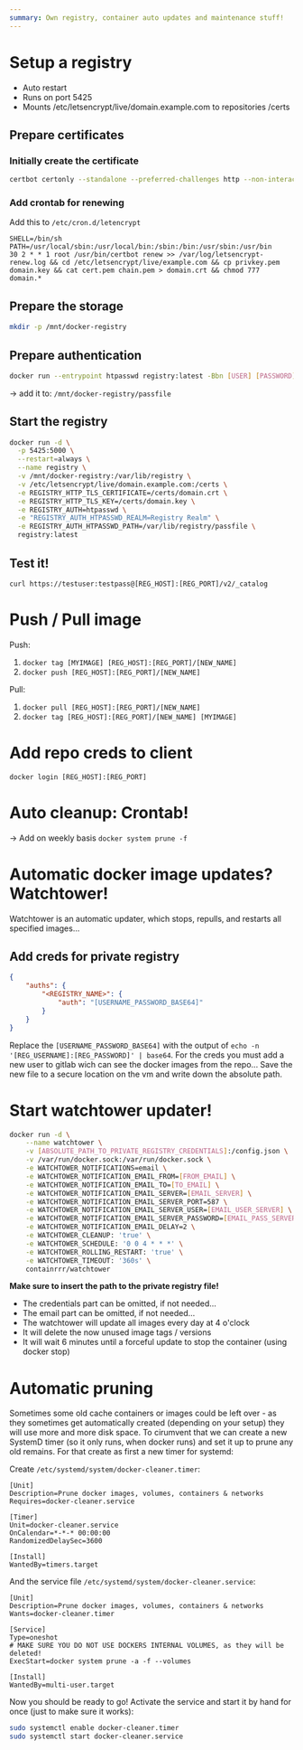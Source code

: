 ```yaml
---
summary: Own registry, container auto updates and maintenance stuff!
---
```


# Setup a registry #
- Auto restart
- Runs on port 5425
- Mounts /etc/letsencrypt/live/domain.example.com to repositories /certs

## Prepare certificates ##
### Initially create the certificate ###
```bash
certbot certonly --standalone --preferred-challenges http --non-interactive  --staple-ocsp --agree-tos -m webmaster@example.com -d example.com
```

### Add crontab for renewing ###
Add this to `/etc/cron.d/letencrypt`
```
SHELL=/bin/sh
PATH=/usr/local/sbin:/usr/local/bin:/sbin:/bin:/usr/sbin:/usr/bin
30 2 * * 1 root /usr/bin/certbot renew >> /var/log/letsencrypt-renew.log && cd /etc/letsencrypt/live/example.com && cp privkey.pem domain.key && cat cert.pem chain.pem > domain.crt && chmod 777 domain.*
```

## Prepare the storage ##
```bash
mkdir -p /mnt/docker-registry
```

## Prepare authentication ##
```bash
docker run --entrypoint htpasswd registry:latest -Bbn [USER] [PASSWORD]
```
-> add it to: `/mnt/docker-registry/passfile`

## Start the registry ##
```bash
docker run -d \
  -p 5425:5000 \
  --restart=always \
  --name registry \
  -v /mnt/docker-registry:/var/lib/registry \
  -v /etc/letsencrypt/live/domain.example.com:/certs \
  -e REGISTRY_HTTP_TLS_CERTIFICATE=/certs/domain.crt \
  -e REGISTRY_HTTP_TLS_KEY=/certs/domain.key \
  -e REGISTRY_AUTH=htpasswd \
  -e "REGISTRY_AUTH_HTPASSWD_REALM=Registry Realm" \
  -e REGISTRY_AUTH_HTPASSWD_PATH=/var/lib/registry/passfile \
  registry:latest
```

## Test it! ##
`curl https://testuser:testpass@[REG_HOST]:[REG_PORT]/v2/_catalog`

# Push / Pull image #
Push:
1. `docker tag [MYIMAGE] [REG_HOST]:[REG_PORT]/[NEW_NAME]`
2. `docker push [REG_HOST]:[REG_PORT]/[NEW_NAME]`

Pull:
1. `docker pull [REG_HOST]:[REG_PORT]/[NEW_NAME]`
2. `docker tag [REG_HOST]:[REG_PORT]/[NEW_NAME] [MYIMAGE]`

# Add repo creds to client #
`docker login [REG_HOST]:[REG_PORT]`

# Auto cleanup: Crontab! #
-> Add on weekly basis `docker system prune -f`

# Automatic docker image updates? Watchtower! #
Watchtower is an automatic updater, which stops, repulls, and restarts all specified images...

## Add creds for private registry ##
```json
{
    "auths": {
        "<REGISTRY_NAME>": {
            "auth": "[USERNAME_PASSWORD_BASE64]"
        }
    }
}
```
Replace the `[USERNAME_PASSWORD_BASE64]` with the output of `echo -n '[REG_USERNAME]:[REG_PASSWORD]' | base64`.
For the creds you must add a new user to gitlab wich can see the docker images from the repo...
Save the new file to a secure location on the vm and write down the absolute path.

# Start watchtower updater! #
```bash
docker run -d \
    --name watchtower \
    -v [ABSOLUTE_PATH_TO_PRIVATE_REGISTRY_CREDENTIALS]:/config.json \
    -v /var/run/docker.sock:/var/run/docker.sock \
    -e WATCHTOWER_NOTIFICATIONS=email \
    -e WATCHTOWER_NOTIFICATION_EMAIL_FROM=[FROM_EMAIL] \
    -e WATCHTOWER_NOTIFICATION_EMAIL_TO=[TO_EMAIL] \
    -e WATCHTOWER_NOTIFICATION_EMAIL_SERVER=[EMAIL_SERVER] \
    -e WATCHTOWER_NOTIFICATION_EMAIL_SERVER_PORT=587 \
    -e WATCHTOWER_NOTIFICATION_EMAIL_SERVER_USER=[EMAIL_USER_SERVER] \
    -e WATCHTOWER_NOTIFICATION_EMAIL_SERVER_PASSWORD=[EMAIL_PASS_SERVER] \
    -e WATCHTOWER_NOTIFICATION_EMAIL_DELAY=2 \
    -e WATCHTOWER_CLEANUP: 'true' \
    -e WATCHTOWER_SCHEDULE: '0 0 4 * * *' \
    -e WATCHTOWER_ROLLING_RESTART: 'true' \
    -e WATCHTOWER_TIMEOUT: '360s' \
    containrrr/watchtower
```
**Make sure to insert the path to the private registry file!**
* The credentials part can be omitted, if not needed...
* The email part can be omitted, if not needed...
* The watchtower will update all images every day at 4 o'clock
* It will delete the now unused image tags / versions
* It will wait 6 minutes until a forceful update to stop the container (using docker stop)

# Automatic pruning #
Sometimes some old cache containers or images could be left over - as they sometimes get automatically created (depending on your setup) they will use more and more disk space.
To cirumvent that we can create a new SystemD timer (so it only runs, when docker runs) and set it up to prune any old remains. For that create as first a new timer for systemd:

Create `/etc/systemd/system/docker-cleaner.timer`:
```systemd
[Unit]
Description=Prune docker images, volumes, containers & networks
Requires=docker-cleaner.service

[Timer]
Unit=docker-cleaner.service
OnCalendar=*-*-* 00:00:00
RandomizedDelaySec=3600

[Install]
WantedBy=timers.target
```

And the service file `/etc/systemd/system/docker-cleaner.service`:
```systemd
[Unit]
Description=Prune docker images, volumes, containers & networks
Wants=docker-cleaner.timer

[Service]
Type=oneshot
# MAKE SURE YOU DO NOT USE DOCKERS INTERNAL VOLUMES, as they will be deleted!
ExecStart=docker system prune -a -f --volumes

[Install]
WantedBy=multi-user.target
```

Now you should be ready to go! Activate the service and start it by hand for once (just to make sure it works):
```bash
sudo systemctl enable docker-cleaner.timer
sudo systemctl start docker-cleaner.service
```

